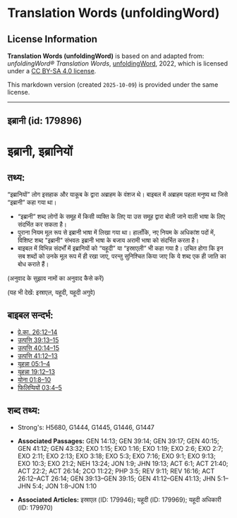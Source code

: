 # Translation Words (unfoldingWord)

## License Information

**Translation Words (unfoldingWord)** is based on and adapted from: _unfoldingWord® Translation Words_, [unfoldingWord](https://unfoldingword.org/utw), 2022, which is licensed under a [CC BY-SA 4.0 license](https://creativecommons.org/licenses/by-sa/4.0/legalcode.en).

This markdown version (created `2025-10-09`) is provided under the same license.



--------------------------------

## इब्रानी (id: 179896)

इब्रानी, इब्रानियों
===================

तथ्य:
-----

“इब्रानियों” लोग इसहाक और याकूब के द्वारा अब्राहम के वंशज थे। बाइबल में अब्राहम पहला मनुष्य था जिसे “इब्रानी” कहा गया था।

* “इब्रानी” शब्द लोगों के समूह में किसी व्यक्ति के लिए या उस समूह द्वारा बोली जाने वाली भाषा के लिए संदर्भित कर सकता है।
* पुराना नियम मूल रूप से इब्रानी भाषा में लिखा गया था। हालाँकि, नए नियम के अधिकांश पदों में, विशिष्ट शब्द "इब्रानी" संभवतः इब्रानी भाषा के बजाय अरामी भाषा को संदर्भित करता है।
* बाइबल में विभिन्न संदर्भों में इब्रानियों को “यहूदी” या “इस्राएली” भी कहा गया है। उचित होगा कि इन सब शब्दों को उनके मूल रूप में ही रखा जाए, परन्तु सुनिश्चित किया जाए कि ये शब्द एक ही जाति का बोध कराते हैं।

(अनुवाद के सुझाव नामों का अनुवाद कैसे करें)

(यह भी देखें: इस्राएल, यहूदी, यहूदी अगुवे)

बाइबल सन्दर्भ:
--------------

* [प्रे.का. 26:12–14](https://ref.ly/Acts26:12-Acts26:14)
* [उत्पत्ति 39:13–15](https://ref.ly/Gen39:13-Gen39:15)
* [उत्पत्ति 40:14–15](https://ref.ly/Gen40:14-Gen40:15)
* [उत्पत्ति 41:12–13](https://ref.ly/Gen41:12-Gen41:13)
* [यूहन्ना 05:1–4](https://ref.ly/John5:1-John5:4)
* [यूहन्ना 19:12–13](https://ref.ly/John19:12-John19:13)
* [योना 01:8–10](https://ref.ly/Jonah1:8-Jonah1:10)
* [फिलिप्पियों 03:4–5](https://ref.ly/Phil3:4-Phil3:5)

शब्द तथ्य:
----------

* Strong's: H5680, G1444, G1445, G1446, G1447

* **Associated Passages:** GEN 14:13; GEN 39:14; GEN 39:17; GEN 40:15; GEN 41:12; GEN 43:32; EXO 1:15; EXO 1:16; EXO 1:19; EXO 2:6; EXO 2:7; EXO 2:11; EXO 2:13; EXO 3:18; EXO 5:3; EXO 7:16; EXO 9:1; EXO 9:13; EXO 10:3; EXO 21:2; NEH 13:24; JON 1:9; JHN 19:13; ACT 6:1; ACT 21:40; ACT 22:2; ACT 26:14; 2CO 11:22; PHP 3:5; REV 9:11; REV 16:16; ACT 26:12–ACT 26:14; GEN 39:13–GEN 39:15; GEN 41:12–GEN 41:13; JHN 5:1–JHN 5:4; JON 1:8–JON 1:10
* **Associated Articles:** इस्राएल (ID: 179946); यहूदी (ID: 179969); यहूदी अधिकारी (ID: 179970)

